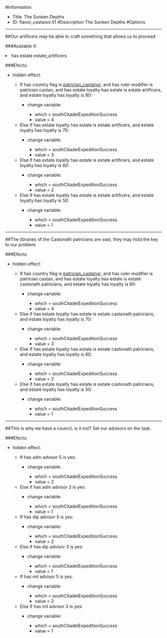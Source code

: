 #Information
 - Title: The Sunken Depths
 - ID: flavor_castanor.51
#Description
The Sunken Depths
#Options

___
##Our artificers may be able to craft something that allows us to proceed

###Available if:
<li>has estate estate_artificers</li>

###Efects:<ul><li>hidden effect:</li><ul><li>If has country flag is [patrician_castanor](../flags/patrician_castanor.md), and has ruler modifier is patrician castan, and has estate loyalty has estate is estate artificers, and estate loyalty has loyalty is 80:</li><ul><li>change variable:</li><ul><li>which = southCitadelExpeditionSuccess</li><li>value = 4</li></ul></ul><li>Else if has estate loyalty has estate is estate artificers, and estate loyalty has loyalty is 70:</li><ul><li>change variable:</li><ul><li>which = southCitadelExpeditionSuccess</li><li>value = 3</li></ul></ul><li>Else if has estate loyalty has estate is estate artificers, and estate loyalty has loyalty is 60:</li><ul><li>change variable:</li><ul><li>which = southCitadelExpeditionSuccess</li><li>value = 2</li></ul></ul><li>Else if has estate loyalty has estate is estate artificers, and estate loyalty has loyalty is 50:</li><ul><li>change variable:</li><ul><li>which = southCitadelExpeditionSuccess</li><li>value = 1</li></ul></ul></ul></ul>

___
##The libraries of the Castonath patricians are vast, they may hold the key to our problem.

###Efects:<ul><li>hidden effect:</li><ul><li>If has country flag is [patrician_castanor](../flags/patrician_castanor.md), and has ruler modifier is patrician castan, and has estate loyalty has estate is estate castonath patricians, and estate loyalty has loyalty is 80:</li><ul><li>change variable:</li><ul><li>which = southCitadelExpeditionSuccess</li><li>value = 4</li></ul></ul><li>Else if has estate loyalty has estate is estate castonath patricians, and estate loyalty has loyalty is 70:</li><ul><li>change variable:</li><ul><li>which = southCitadelExpeditionSuccess</li><li>value = 3</li></ul></ul><li>Else if has estate loyalty has estate is estate castonath patricians, and estate loyalty has loyalty is 60:</li><ul><li>change variable:</li><ul><li>which = southCitadelExpeditionSuccess</li><li>value = 2</li></ul></ul><li>Else if has estate loyalty has estate is estate castonath patricians, and estate loyalty has loyalty is 50:</li><ul><li>change variable:</li><ul><li>which = southCitadelExpeditionSuccess</li><li>value = 1</li></ul></ul></ul></ul>

___
##This is why we have a council, is it not? Set our advisors on the task.

###Efects:<ul><li>hidden effect:</li><ul><li>If has adm advisor 5 is yes:</li><ul><li>change variable:</li><ul><li>which = southCitadelExpeditionSuccess</li><li>value = 2</li></ul></ul><li>Else if has adm advisor 3 is yes:</li><ul><li>change variable:</li><ul><li>which = southCitadelExpeditionSuccess</li><li>value = 1</li></ul></ul><li>If has dip advisor 5 is yes:</li><ul><li>change variable:</li><ul><li>which = southCitadelExpeditionSuccess</li><li>value = 2</li></ul></ul><li>Else if has dip advisor 3 is yes:</li><ul><li>change variable:</li><ul><li>which = southCitadelExpeditionSuccess</li><li>value = 1</li></ul></ul><li>If has mil advisor 5 is yes:</li><ul><li>change variable:</li><ul><li>which = southCitadelExpeditionSuccess</li><li>value = 2</li></ul></ul><li>Else if has mil advisor 3 is yes:</li><ul><li>change variable:</li><ul><li>which = southCitadelExpeditionSuccess</li><li>value = 1</li></ul></ul></ul></ul>
